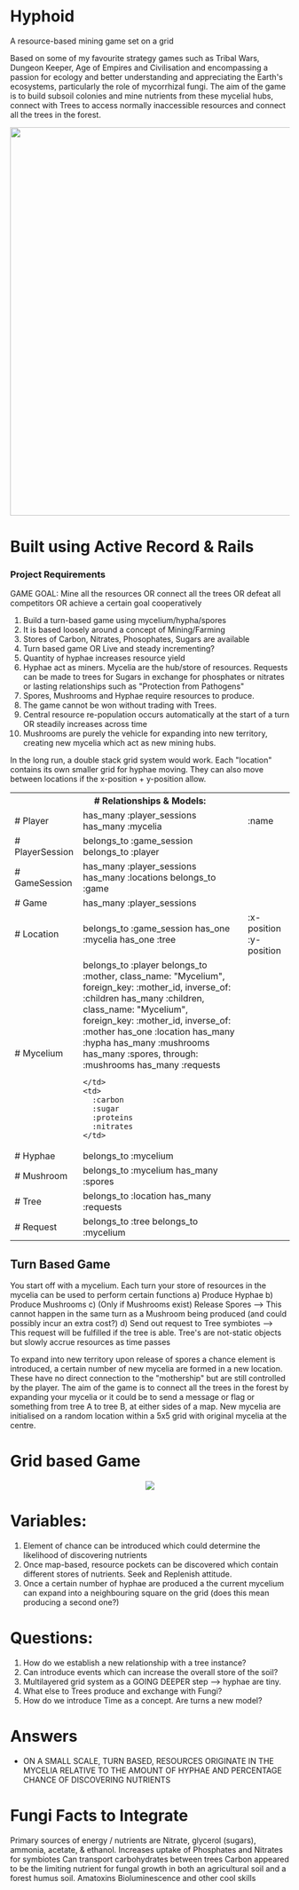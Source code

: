 # Hyphoid

A resource-based mining game set on a grid

Based on some of my favourite strategy games such as Tribal Wars, Dungeon Keeper, Age of Empires and Civilisation and encompassing a
passion for ecology and better understanding and appreciating the Earth's ecosystems, particularly the role of mycorrhizal
fungi. The aim of the game is to build subsoil colonies and mine nutrients from these mycelial hubs, connect with Trees to
access normally inaccessible resources and connect all the trees in the forest.


<p align="center">
<img src="http://images.universityherald.com/data/images/full/5277/mycorrhizal-fungi.jpg" width="700"/>
</p>

# Built using Active Record &amp; Rails


### Project Requirements ###

GAME GOAL: Mine all the resources OR connect all the trees OR defeat all competitors OR achieve a certain goal cooperatively

1. Build a turn-based game using mycelium/hypha/spores
2. It is based loosely around a concept of Mining/Farming
3. Stores of Carbon, Nitrates, Phosophates, Sugars are available
4. Turn based game OR Live and steady incrementing?
5. Quantity of hyphae increases resource yield
6. Hyphae act as miners. Mycelia are the hub/store of resources. Requests can be made to trees for Sugars in exchange for phosphates or nitrates or lasting relationships such as "Protection from Pathogens"
7. Spores, Mushrooms and Hyphae require resources to produce.
8. The game cannot be won without trading with Trees.
9. Central resource re-population occurs automatically at the start of a turn OR steadily increases across time
10. Mushrooms are purely the vehicle for expanding into new territory, creating new mycelia which act as new mining hubs.

In the long run, a double stack grid system would work. Each "location" contains its own smaller grid for hyphae moving. They can also move between locations if the x-position + y-position allow.

<table>
  <th colspan=3>
    # Relationships & Models:
  </th>
  <tr>
    <td>
      # Player
    </td>
    <td>
      has_many :player_sessions
      has_many :mycelia
    </td>
    <td>
      :name
    </td>
  </tr>
  <tr>
    <td>
      # PlayerSession    
    </td>
    <td>
      belongs_to :game_session
      belongs_to :player
    </td>
    <td>
    </td>
  </tr>
  <tr>
    <td>
      # GameSession
    </td>
    <td>
      has_many :player_sessions
      has_many :locations
      belongs_to :game
    </td>
    <td>
    </td>
  </tr>
  <tr>
    <td>
      # Game
    </td>
    <td>
      has_many :player_sessions
    </td>
    <td>
    </td>
  </tr>
  <tr>
    <td>
    # Location
    </td>
    <td>
      belongs_to :game_session
      has_one :mycelia
      has_one :tree
    </td>
    <td>
      :x-position
      :y-position
    </td>
  </tr>
  <tr>
    <td>
      # Mycelium
    </td>
    <td>
      belongs_to :player
      belongs_to :mother, class_name: "Mycelium", foreign_key: :mother_id, inverse_of: :children
      has_many :children, class_name: "Mycelium", foreign_key: :mother_id, inverse_of: :mother
      has_one :location
      has_many :hypha
      has_many :mushrooms
      has_many :spores, through: :mushrooms
      has_many :requests

    </td>
    <td>
      :carbon
      :sugar
      :proteins
      :nitrates
    </td>
  </tr>
  <tr>
    <td>
      # Hyphae
    </td>
    <td>
      belongs_to :mycelium
    </td>
    <td>
    </td>
  </tr>
  <tr>
    <td>
      # Mushroom
    </td>
    <td>
      belongs_to :mycelium
      has_many :spores
    </td>
    <td>
    </td>
  </tr>
  <tr>
    <td>
      # Tree
    </td>
    <td>
      belongs_to :location
      has_many :requests
    </td>
    <td>
    </td>
  </tr>
  <tr>
    <td>
      # Request
    </td>
    <td>
      belongs_to :tree
      belongs_to :mycelium
    </td>
    <td>
    </td>
  </tr>
</table>


## Turn Based Game ##
You start off with a mycelium. Each turn your store of resources in the mycelia can be used to perform certain functions
a) Produce Hyphae
b) Produce Mushrooms
c) (Only if Mushrooms exist) Release Spores --> This cannot happen in the same turn as a Mushroom being produced (and could possibly incur an extra cost?)
d) Send out request to Tree symbiotes --> This request will be fulfilled if the tree is able. Tree's are not-static objects but slowly accrue resources as time passes

To expand into new territory upon release of spores a chance element is introduced, a certain number of new mycelia are formed in a new location. These have no direct connection to the "mothership" but are still controlled by the player. The aim of the game is to connect all the trees in the forest by expanding your mycelia or it could be to send a message or flag or something from tree A to tree B, at either sides of a map. New mycelia are initialised on a random location within a 5x5 grid with original mycelia at the centre.

# Grid based Game

<p align="center">
<img src="https://s-media-cache-ak0.pinimg.com/236x/d7/47/33/d747337b43c19140c993e08d7c88fb50.jpg"/>
</p>


# Variables:

1. Element of chance can be introduced which could determine the likelihood of discovering nutrients
2. Once map-based, resource pockets can be discovered which contain different stores of nutrients. Seek and Replenish attitude.
3. Once a certain number of hyphae are produced a the current mycelium can expand into a neighbouring square on the grid (does this mean producing a second one?)

# Questions:

1. How do we establish a new relationship with a tree instance?
2. Can introduce events which can increase the overall store of the soil?
3. Multilayered grid system as a GOING DEEPER step --> hyphae are tiny.
4. What else to Trees produce and exchange with Fungi?
5. How do we introduce Time as a concept. Are turns a new model?

# Answers

- ON A SMALL SCALE, TURN BASED, RESOURCES ORIGINATE IN THE MYCELIA RELATIVE TO THE AMOUNT OF HYPHAE AND PERCENTAGE CHANCE OF DISCOVERING NUTRIENTS


# Fungi Facts to Integrate

Primary sources of energy / nutrients are Nitrate, glycerol (sugars), ammonia, acetate, & ethanol.
Increases uptake of Phosphates and Nitrates for symbiotes
Can transport carbohydrates between trees
Carbon appeared to be the limiting nutrient for fungal growth in both an agricultural soil and a forest humus soil.
Amatoxins
Bioluminescence and other cool skills
